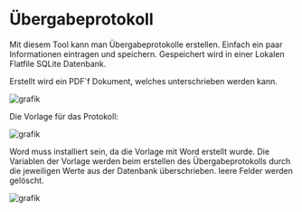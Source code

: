 # Übergabeprotokoll

Mit diesem Tool kann man Übergabeprotokolle erstellen. Einfach ein paar Informationen eintragen und speichern. Gespeichert wird in einer Lokalen Flatfile SQLite Datenbank.

Erstellt wird ein PDF´f Dokument, welches unterschrieben werden kann.

![grafik](https://github.com/Blackn0va/Uebergabeprotokoll/assets/12220332/97668590-027e-4af5-89f6-e5d31ee22ab8)

Die Vorlage für das Protokoll:

![grafik](https://github.com/Blackn0va/Uebergabeprotokoll/assets/12220332/90daef02-a75e-4e5b-807e-01658d8ecfd0)

Word muss installiert sein, da die Vorlage mit Word erstellt wurde.
Die Variablen der Vorlage werden beim erstellen des Übergabeprotokolls durch die jeweiligen Werte aus der Datenbank überschrieben. leere Felder werden gelöscht.

![grafik](https://github.com/Blackn0va/Uebergabeprotokoll/assets/12220332/e52a406e-62dd-4933-b36b-fd857d2409c4)
